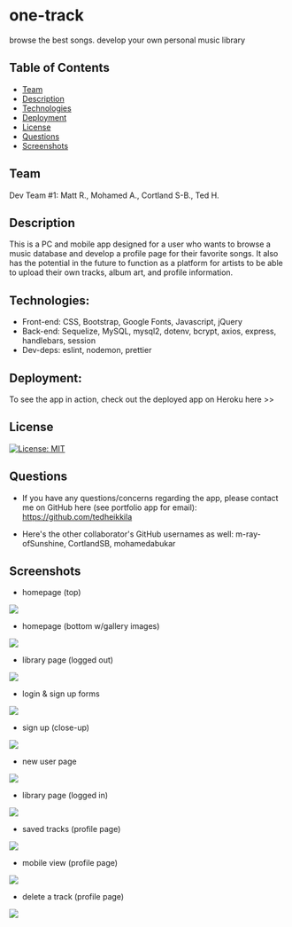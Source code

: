 # one-track
browse the best songs. develop your own personal music library

## Table of Contents

  - [Team](#team)
  - [Description](#description)
  - [Technologies](#technologies)
  - [Deployment](#deployment)
  - [License](#license)
  - [Questions](#questions)
  - [Screenshots](#screenshots)

   ## Team

  Dev Team #1: Matt R., Mohamed A., Cortland S-B., Ted H.
  
  ## Description

  This is a PC and mobile app designed for a user who wants to browse a music database and develop a profile page for their favorite songs. It also has the potential in the future to function as a platform for artists to be able to upload their own tracks, album art, and profile information. 
  
  ## Technologies:

  * Front-end: CSS, Bootstrap, Google Fonts, Javascript, jQuery
  * Back-end: Sequelize, MySQL, mysql2, dotenv, bcrypt, axios, express, handlebars, session
  * Dev-deps: eslint, nodemon, prettier

  ## Deployment:

  To see the app in action, check out the deployed app on Heroku here >> 

  ## License
  
  [![License: MIT](https://img.shields.io/badge/License-MIT-yellow.svg)](https://opensource.org/licenses/MIT)
  
  ## Questions

  * If you have any questions/concerns regarding the app, please contact me on GitHub here (see portfolio app for email): https://github.com/tedheikkila

  * Here's the other collaborator's GitHub usernames as well: m-ray-ofSunshine, CortlandSB, mohamedabukar

## Screenshots

  * homepage (top)

  ![](./assets/proj2-1.png)

   * homepage (bottom w/gallery images)

  ![](./assets/proj2-2.png)

   * library page (logged out)

  ![](./assets/proj2-3.png)

  * login & sign up forms 

  ![](./assets/proj2-4.png)

  * sign up (close-up)

  ![](./assets/proj2-5.png)

  * new user page

  ![](./assets/proj2-6.png)

  * library page (logged in)

  ![](./assets/proj2-7.png)

   * saved tracks (profile page)

  ![](./assets/proj2-8.png)

  * mobile view (profile page)

  ![](./assets/proj2-9.png)

  * delete a track (profile page)

  ![](./assets/proj2-10.png)
